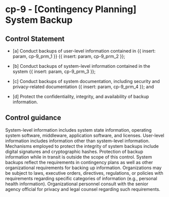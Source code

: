 # cp-9 - \[Contingency Planning\] System Backup

## Control Statement

- \[a\] Conduct backups of user-level information contained in {{ insert: param, cp-9_prm_1 }} {{ insert: param, cp-9_prm_2 }};

- \[b\] Conduct backups of system-level information contained in the system {{ insert: param, cp-9_prm_3 }};

- \[c\] Conduct backups of system documentation, including security and privacy-related documentation {{ insert: param, cp-9_prm_4 }}; and

- \[d\] Protect the confidentiality, integrity, and availability of backup information.

## Control guidance

System-level information includes system state information, operating system software, middleware, application software, and licenses. User-level information includes information other than system-level information. Mechanisms employed to protect the integrity of system backups include digital signatures and cryptographic hashes. Protection of backup information while in transit is outside the scope of this control. System backups reflect the requirements in contingency plans as well as other organizational requirements for backing up information. Organizations may be subject to laws, executive orders, directives, regulations, or policies with requirements regarding specific categories of information (e.g., personal health information). Organizational personnel consult with the senior agency official for privacy and legal counsel regarding such requirements.
